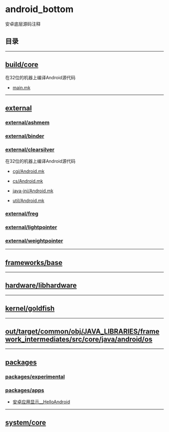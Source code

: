 # android_bottom

安卓底层源码注释


## 目录






------------------------



## [build/core](build/core)

在32位的机器上编译Android源代码

* [main.mk](build/core/main.mk)

---------------------------

## [external](external)



### [external/ashmem](external/ashmem)



### [external/binder](external/binder)



### [external/clearsilver](external/clearsilver)

在32位的机器上编译Android源代码

* [cgi/Android.mk](external/clearsilver/cgi/Android.mk)

* [cs/Android.mk](external/clearsilver/cs/Android.mk)

* [java-jni/Android.mk](external/clearsilver/java-jni/Android.mk)

* [util/Android.mk](external/clearsilver/util/Android.mk)

### [external/freg](external/freg)


### [external/lightpointer](external/lightpointer)



### [external/weightpointer](external/weightpointer)

------------------------------

## [frameworks/base](frameworks/base)


---------------------------

## [hardware/libhardware](hardware/libhardware)


-------------------

## [kernel/goldfish](kernel/goldfish)

------------------

## [out/target/common/obj/JAVA_LIBRARIES/framework_intermediates/src/core/java/android/os](out/target/common/obj/JAVA_LIBRARIES/framework_intermediates/src/core/java/android/os)

-----------------------

## [packages](packages)

### [packages/experimental](packages/experimental)

### [packages/apps](packages/apps)

* [安卓应用显示__HelloAndroid](packages/apps/HelloAndroid)

---------------------------

## [system/core](system/core)

